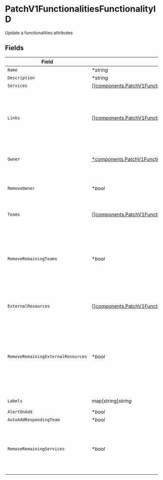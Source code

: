 # PatchV1FunctionalitiesFunctionalityID

Update a functionalities attributes


## Fields

| Field                                                                                                                                                                                                        | Type                                                                                                                                                                                                         | Required                                                                                                                                                                                                     | Description                                                                                                                                                                                                  |
| ------------------------------------------------------------------------------------------------------------------------------------------------------------------------------------------------------------ | ------------------------------------------------------------------------------------------------------------------------------------------------------------------------------------------------------------ | ------------------------------------------------------------------------------------------------------------------------------------------------------------------------------------------------------------ | ------------------------------------------------------------------------------------------------------------------------------------------------------------------------------------------------------------ |
| `Name`                                                                                                                                                                                                       | **string*                                                                                                                                                                                                    | :heavy_minus_sign:                                                                                                                                                                                           | N/A                                                                                                                                                                                                          |
| `Description`                                                                                                                                                                                                | **string*                                                                                                                                                                                                    | :heavy_minus_sign:                                                                                                                                                                                           | N/A                                                                                                                                                                                                          |
| `Services`                                                                                                                                                                                                   | [][components.PatchV1FunctionalitiesFunctionalityIDServices](../../models/components/patchv1functionalitiesfunctionalityidservices.md)                                                                       | :heavy_minus_sign:                                                                                                                                                                                           | N/A                                                                                                                                                                                                          |
| `Links`                                                                                                                                                                                                      | [][components.PatchV1FunctionalitiesFunctionalityIDLinks](../../models/components/patchv1functionalitiesfunctionalityidlinks.md)                                                                             | :heavy_minus_sign:                                                                                                                                                                                           | An array of links to associate with this functionality. This will remove all links not present in the patch. Only acts if 'links' key is included in the payload.                                            |
| `Owner`                                                                                                                                                                                                      | [*components.PatchV1FunctionalitiesFunctionalityIDOwner](../../models/components/patchv1functionalitiesfunctionalityidowner.md)                                                                              | :heavy_minus_sign:                                                                                                                                                                                           | An object representing a Team that owns the functionality                                                                                                                                                    |
| `RemoveOwner`                                                                                                                                                                                                | **bool*                                                                                                                                                                                                      | :heavy_minus_sign:                                                                                                                                                                                           | If you are trying to remove a team as an owner from a functionality, set this to 'true'                                                                                                                      |
| `Teams`                                                                                                                                                                                                      | [][components.PatchV1FunctionalitiesFunctionalityIDTeams](../../models/components/patchv1functionalitiesfunctionalityidteams.md)                                                                             | :heavy_minus_sign:                                                                                                                                                                                           | An array of teams to attach to this functionality.                                                                                                                                                           |
| `RemoveRemainingTeams`                                                                                                                                                                                       | **bool*                                                                                                                                                                                                      | :heavy_minus_sign:                                                                                                                                                                                           | If set to true, any teams tagged on the service that are not included in the given array will be removed. Set this to true if you want to do a replacement operation for the teams                           |
| `ExternalResources`                                                                                                                                                                                          | [][components.PatchV1FunctionalitiesFunctionalityIDExternalResources](../../models/components/patchv1functionalitiesfunctionalityidexternalresources.md)                                                     | :heavy_minus_sign:                                                                                                                                                                                           | An array of external resources to attach to this service.                                                                                                                                                    |
| `RemoveRemainingExternalResources`                                                                                                                                                                           | **bool*                                                                                                                                                                                                      | :heavy_minus_sign:                                                                                                                                                                                           | If set to true, any external_resources tagged on the service that are not included in the given array will be removed. Set this to true if you want to do a replacement operation for the external_resources |
| `Labels`                                                                                                                                                                                                     | map[string]*string*                                                                                                                                                                                          | :heavy_minus_sign:                                                                                                                                                                                           | A hash of label keys and values                                                                                                                                                                              |
| `AlertOnAdd`                                                                                                                                                                                                 | **bool*                                                                                                                                                                                                      | :heavy_minus_sign:                                                                                                                                                                                           | N/A                                                                                                                                                                                                          |
| `AutoAddRespondingTeam`                                                                                                                                                                                      | **bool*                                                                                                                                                                                                      | :heavy_minus_sign:                                                                                                                                                                                           | N/A                                                                                                                                                                                                          |
| `RemoveRemainingServices`                                                                                                                                                                                    | **bool*                                                                                                                                                                                                      | :heavy_minus_sign:                                                                                                                                                                                           | Set this to true if you want to remove all of the services that are not included in the services array from the functionality                                                                                |